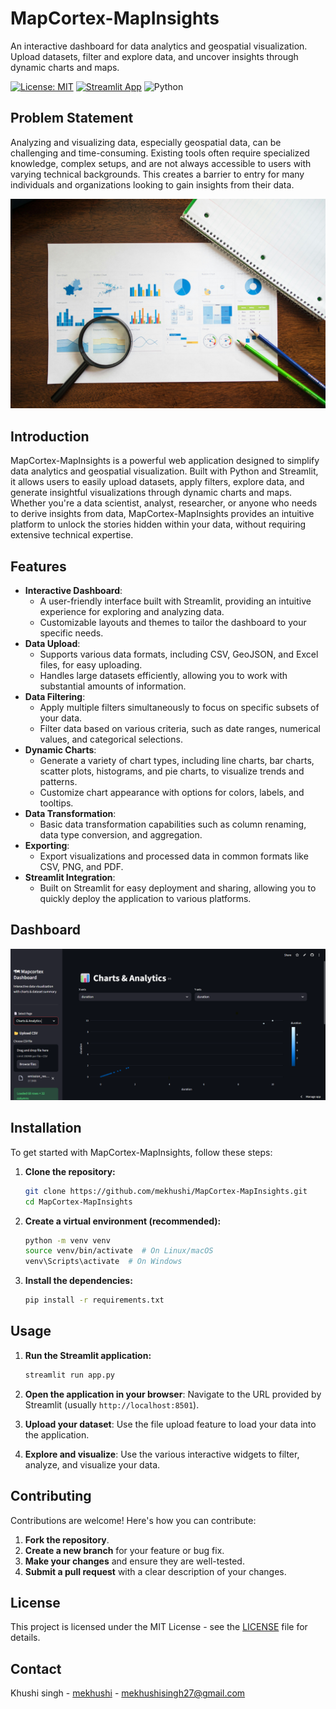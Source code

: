 # MapCortex-MapInsights

An interactive dashboard for data analytics and geospatial visualization. Upload datasets, filter and explore data, and uncover insights through dynamic charts and maps.

[![License: MIT](https://img.shields.io/badge/License-MIT-yellow.svg)](https://opensource.org/licenses/MIT)
[![Streamlit App](https://img.shields.io/badge/Streamlit-App-blue)](https://mapcortex-mapinsights.streamlit.app/)
![Python](https://img.shields.io/badge/Python-3.8+-blue.svg?style=flat&logo=python&logoColor=white)

## Problem Statement

Analyzing and visualizing data, especially geospatial data, can be challenging and time-consuming. Existing tools often require specialized knowledge, complex setups, and are not always accessible to users with varying technical backgrounds. This creates a barrier to entry for many individuals and organizations looking to gain insights from their data.

![](assets/pexels-rdne-7947663.jpg)

## Introduction

MapCortex-MapInsights is a powerful web application designed to simplify data analytics and geospatial visualization. Built with Python and Streamlit, it allows users to easily upload datasets, apply filters, explore data, and generate insightful visualizations through dynamic charts and maps. Whether you're a data scientist, analyst, researcher, or anyone who needs to derive insights from data, MapCortex-MapInsights provides an intuitive platform to unlock the stories hidden within your data, without requiring extensive technical expertise.

## Features

- **Interactive Dashboard**:
    - A user-friendly interface built with Streamlit, providing an intuitive experience for exploring and analyzing data.
    - Customizable layouts and themes to tailor the dashboard to your specific needs.
- **Data Upload**:
    - Supports various data formats, including CSV, GeoJSON, and Excel files, for easy uploading.
    - Handles large datasets efficiently, allowing you to work with substantial amounts of information.
- **Data Filtering**:
    - Apply multiple filters simultaneously to focus on specific subsets of your data.
    - Filter data based on various criteria, such as date ranges, numerical values, and categorical selections.
- **Dynamic Charts**:
    - Generate a variety of chart types, including line charts, bar charts, scatter plots, histograms, and pie charts, to visualize trends and patterns.
    - Customize chart appearance with options for colors, labels, and tooltips.
- **Data Transformation**:
    - Basic data transformation capabilities such as column renaming, data type conversion, and aggregation.
- **Exporting**:
    - Export visualizations and processed data in common formats like CSV, PNG, and PDF.
- **Streamlit Integration**:
    - Built on Streamlit for easy deployment and sharing, allowing you to quickly deploy the application to various platforms.


## Dashboard 

![](assets/Screenshot.jpg.png)

## Installation

To get started with MapCortex-MapInsights, follow these steps:

1.  **Clone the repository:**

    ```bash
    git clone https://github.com/mekhushi/MapCortex-MapInsights.git
    cd MapCortex-MapInsights
    ```

2.  **Create a virtual environment (recommended):**

    ```bash
    python -m venv venv
    source venv/bin/activate  # On Linux/macOS
    venv\Scripts\activate  # On Windows
    ```

3.  **Install the dependencies:**

    ```bash
    pip install -r requirements.txt
    ```

## Usage

1.  **Run the Streamlit application:**

    ```bash
    streamlit run app.py
    ```

2.  **Open the application in your browser**: Navigate to the URL provided by Streamlit (usually `http://localhost:8501`).

3.  **Upload your dataset**: Use the file upload feature to load your data into the application.

4.  **Explore and visualize**: Use the various interactive widgets to filter, analyze, and visualize your data.

## Contributing

Contributions are welcome! Here's how you can contribute:

1.  **Fork the repository**.
2.  **Create a new branch** for your feature or bug fix.
3.  **Make your changes** and ensure they are well-tested.
4.  **Submit a pull request** with a clear description of your changes.

## License

This project is licensed under the MIT License - see the [LICENSE](LICENSE) file for details.

## Contact

Khushi singh - [mekhushi](https://github.com/mekhushi) - mekhushisingh27@gmail.com
